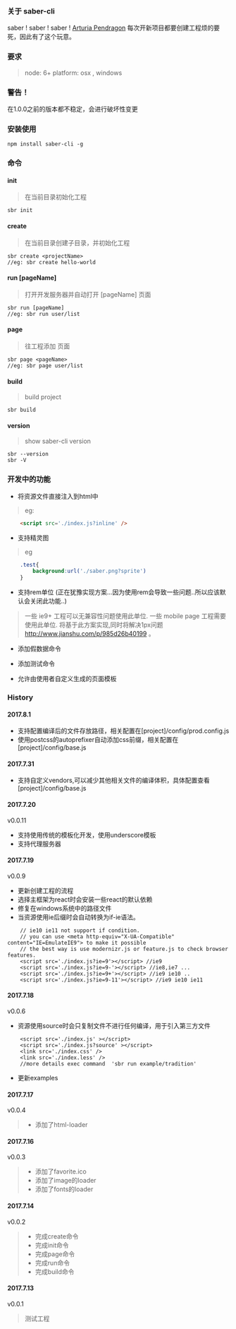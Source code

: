 ### 关于 saber-cli

saber ! saber ! saber !  [Arturia Pendragon](http://baike.baidu.com/item/%E9%98%BF%E5%B0%94%E6%89%98%E5%88%A9%E4%BA%9A%C2%B7%E6%BD%98%E5%BE%B7%E6%8B%89%E8%B4%A1/10500553?fromtitle=SABER&fromid=19954634)
每次开新项目都要创建工程烦的要死，因此有了这个玩意。


### 要求

> node: 6+
> platform: osx , windows

### 警告！

在1.0.0之前的版本都不稳定，会进行破坏性变更

### 安装使用
```
npm install saber-cli -g
```

### 命令
#### init
> 在当前目录初始化工程
```
sbr init
```


#### create <projectName>
> 在当前目录创建<projectName>子目录，并初始化工程
```
sbr create <projectName>
//eg: sbr create hello-world
```


#### run [pageName]
> 打开开发服务器并自动打开 [pageName] 页面
```
sbr run [pageName]
//eg: sbr run user/list
```

#### page <pageName>
> 往工程添加 <pageName> 页面
```
sbr page <pageName>
//eg: sbr page user/list
```

#### build
> build project
```
sbr build
```

#### version
> show saber-cli version
```
sbr --version
sbr -V
```


### 开发中的功能
- 将资源文件直接注入到html中
> eg:
```html
    <script src='./index.js?inline' />
```

- 支持精灵图
> eg
```css
    .test{
        background:url('./saber.png?sprite')
    }
```

- 支持rem单位 (正在犹豫实现方案...因为使用rem会导致一些问题..所以应该默认会关闭此功能..)
> 一些 ie9+ 工程可以无兼容性问题使用此单位.
> 一些 mobile page 工程需要使用此单位.
> 将基于此方案实现,同时将解决1px问题 http://www.jianshu.com/p/985d26b40199 。

- 添加假数据命令

- 添加测试命令

- 允许由使用者自定义生成的页面模板


### History
#### 2017.8.1
- 支持配置编译后的文件存放路径，相关配置在[project]/config/prod.config.js
- 使用postcss的autoprefixer自动添加css前缀，相关配置在[project]/config/base.js

#### 2017.7.31
- 支持自定义vendors,可以减少其他相关文件的编译体积，具体配置查看[project]/config/base.js

#### 2017.7.20
v0.0.11
- 支持使用传统的模板化开发，使用underscore模板
- 支持代理服务器

#### 2017.7.19


v0.0.9
- 更新创建工程的流程
- 选择主框架为react时会安装一些react的默认依赖
- 修复在windows系统中的路径文件
- 当资源使用ie后缀时会自动转换为if-ie语法。
```
    // ie10 ie11 not support if condition.
    // you can use <meta http-equiv="X-UA-Compatible" content="IE=EmulateIE9"> to make it possible
    // the best way is use modernizr.js or feature.js to check browser features.
    <script src='./index.js?ie=9'></script> //ie9
    <script src='./index.js?ie=9-'></script> //ie8,ie7 ...
    <script src='./index.js?ie=9+'></script> //ie9 ie10 ..
    <script src='./index.js?ie=9-11'></script> //ie9 ie10 ie11
```

#### 2017.7.18
v0.0.6
- 资源使用source时会只复制文件不进行任何编译，用于引入第三方文件
```
    <script src='./index.js' ></script>
    <script src='./index.js?source' ></script>
    <link src='./index.css' />
    <link src='./index.less' />
    //more details exec command  'sbr run example/tradition'
```
- 更新examples


#### 2017.7.17
v0.0.4
> - 添加了html-loader

#### 2017.7.16
v0.0.3
> - 添加了favorite.ico
> - 添加了image的loader
> - 添加了fonts的loader

#### 2017.7.14
v0.0.2
> - 完成create命令
> - 完成init命令
> - 完成page命令
> - 完成run命令
> - 完成build命令

#### 2017.7.13
v0.0.1
> 测试工程
